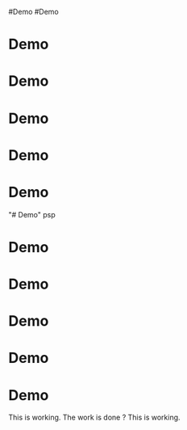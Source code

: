 #Demo
#Demo
# Demo
# Demo
# Demo
# Demo
# Demo
"# Demo" 
 psp
# Demo
# Demo
# Demo
# Demo
# Demo
This is working. 
The work is done ?
This is working.
